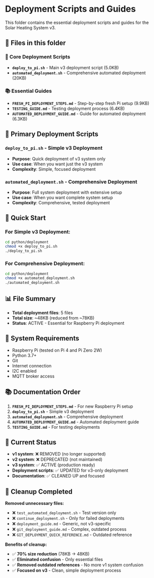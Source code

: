 # Deployment Scripts and Guides

This folder contains the essential deployment scripts and guides for the Solar Heating System v3.

## 📁 **Files in this folder**

### **🚀 Core Deployment Scripts**
- **`deploy_to_pi.sh`** - Main v3 deployment script (5.0KB)
- **`automated_deployment.sh`** - Comprehensive automated deployment (20KB)

### **📚 Essential Guides**
- **`FRESH_PI_DEPLOYMENT_STEPS.md`** - Step-by-step fresh Pi setup (9.9KB)
- **`TESTING_GUIDE.md`** - Testing deployment process (6.4KB)
- **`AUTOMATED_DEPLOYMENT_GUIDE.md`** - Guide for automated deployment (6.3KB)

## 🎯 **Primary Deployment Scripts**

### **`deploy_to_pi.sh` - Simple v3 Deployment**
- **Purpose**: Quick deployment of v3 system only
- **Use case**: When you want just the v3 system
- **Complexity**: Simple, focused deployment

### **`automated_deployment.sh` - Comprehensive Deployment**
- **Purpose**: Full system deployment with extensive setup
- **Use case**: When you want complete system setup
- **Complexity**: Comprehensive, tested deployment

## 🚀 **Quick Start**

### **For Simple v3 Deployment:**
```bash
cd python/deployment
chmod +x deploy_to_pi.sh
./deploy_to_pi.sh
```

### **For Comprehensive Deployment:**
```bash
cd python/deployment
chmod +x automated_deployment.sh
./automated_deployment.sh
```

## 📊 **File Summary**

- **Total deployment files**: 5 files
- **Total size**: ~48KB (reduced from ~78KB)
- **Status**: ACTIVE - Essential for Raspberry Pi deployment

## 🔧 **System Requirements**

- Raspberry Pi (tested on Pi 4 and Pi Zero 2W)
- Python 3.7+
- Git
- Internet connection
- I2C enabled
- MQTT broker access

## 📚 **Documentation Order**

1. **`FRESH_PI_DEPLOYMENT_STEPS.md`** - For new Raspberry Pi setup
2. **`deploy_to_pi.sh`** - Simple v3 deployment
3. **`automated_deployment.sh`** - Comprehensive deployment
4. **`AUTOMATED_DEPLOYMENT_GUIDE.md`** - Automated deployment guide
5. **`TESTING_GUIDE.md`** - For testing deployments

## 🎯 **Current Status**

- **v1 system**: ❌ REMOVED (no longer supported)
- **v2 system**: ❌ DEPRECATED (not maintained)
- **v3 system**: ✅ ACTIVE (production ready)
- **Deployment scripts**: ✅ UPDATED for v3-only deployment
- **Documentation**: ✅ CLEANED UP and focused

## 🧹 **Cleanup Completed**

**Removed unnecessary files:**
- ❌ `test_automated_deployment.sh` - Test version only
- ❌ `continue_deployment.sh` - Only for failed deployments
- ❌ `deployment_guide.md` - Generic, not v3-specific
- ❌ `git_deployment_guide.md` - Complex, outdated process
- ❌ `GIT_DEPLOYMENT_QUICK_REFERENCE.md` - Outdated reference

**Benefits of cleanup:**
- ✅ **70% size reduction** (78KB → 48KB)
- ✅ **Eliminated confusion** - Only essential files
- ✅ **Removed outdated references** - No more v1 system confusion
- ✅ **Focused on v3** - Clean, simple deployment process

